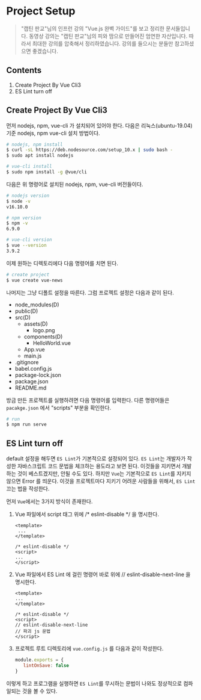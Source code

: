 Project Setup
================

> "캡틴 판교"님의 인프런 강의 "Vue.js 완벽 가이드"를 보고 정리한 문서들입니다. 동영상 강의는 "캡틴 판교"님의 피와 땀으로 만들어진 엄연한 자산입니다. 따라서 최대한 강의를 압축해서 정리하였습니다. 강의를 들으시는 분들만 참고하셨으면 좋겠습니다.

Contents
-------------

1. Create Project By Vue Cli3 
2. ES Lint turn off

Create Project By Vue Cli3
-------------

먼저 nodejs, npm, vue-cli 가 설치되어 있어야 한다. 다음은 리눅스(ubuntu-19.04) 기준 nodejs, npm vue-cli 설치 방법이다.

```bash
# nodejs, npm install
$ curl -sL https://deb.nodesource.com/setup_10.x | sudo bash -
$ sudo apt install nodejs

# vue-cli install 
$ sudo npm install -g @vue/cli
```

다음은 위 명령어로 설치된 nodejs, npm, vue-cli 버전들이다.

```bash
# nodejs version
$ node -v
v16.10.0

# npm version
$ npm -v
6.9.0

# vue-cli version
$ vue --version
3.9.2
``` 

이제 원하는 디렉토리에다 다음 명령어를 치면 된다.

```bash
# create project
$ vue create vue-news
```

나머지는 그냥 디폴트 설정을 따른다. 그럼 프로젝트 설정은 다음과 같이 된다.

- node_modules(D)
- public(D)
- src(D)
    - assets(D)
        - logo.png
    - components(D)
        - HelloWorld.vue
    - App.vue
    - main.js
- .gitignore
- babel.config.js
- package-lock.json
- package.json
- README.md

방금 만든 프로젝트를 실행하려면 다음 명령어를 입력한다. 다른 명령어들은 `pacakge.json` 에서 "scripts" 부분을 확인한다.

```bash
# run
$ npm run serve
```

ES Lint turn off
-------------

default 설정을 해두면 `ES Lint`가 기본적으로 설정되어 있다. `ES Lint`는 개발자가 작성한 자바스크립트 코드 문법을 체크하는 용도라고 보면 된다. 이것들을 지키면서 개발하는 것이 베스트겠지만, 안될 수도 있다. 하지만 `Vue`는 기본적으로 `ES Lint`를 지키지 않으면 Error 를 띄운다. 
이것을 프로젝트마다 지키기 어려운 사람들을 위해서, `ES Lint` 끄는 법을 작성한다.

먼저 `Vue`에서는 3가지 방식이 존재한다.

1. Vue 파일에서 script 태그 위에 /* eslint-disable */ 을 명시한다.
   ```vue
   <template>
    ...
   </template>
   
   /* eslint-disable */
   <script>
   ...
   </script>
   ```
2. Vue 파일에서 ES Lint 에 걸린 명령어 바로 위에 // eslint-disable-next-line 을 명시한다.
    ```vue
   <template>
    ...
   </template>
   
   /* eslint-disable */
   <script>
   // eslint-disable-next-line
   // 파괴 js 문법
   </script>
   ```  
   
3. 프로젝트 루트 디렉토리에 `vue.config.js` 를 다음과 같이 작성한다.
    ```js
    module.exports = {
       lintOnSave: false
    }
    ```
   
이렇게 하고 프로그램을 실행하면 `ES Lint`를 무시하는 문법이 나와도 정상적으로 컴파일되는 것을 볼 수 있다. 